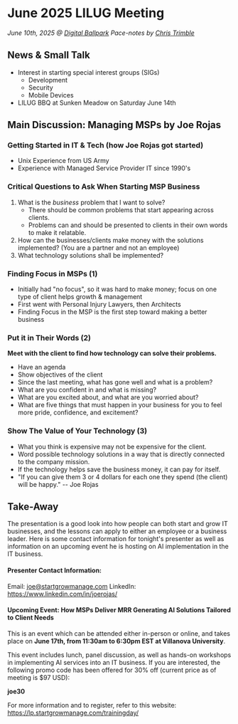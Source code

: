 # June 2025 LILUG Meeting
*June 10th, 2025 @ [Digital Ballpark](https://maps.app.goo.gl/Uef2PiZBpZLd1n3QA)*
*Pace-notes by [Chris Trimble](https://github.com/Trimble-tech)*

## News & Small Talk
- Interest in starting special interest groups (SIGs)
    - Development
    - Security
    - Mobile Devices
- LILUG BBQ at Sunken Meadow on Saturday June 14th

## Main Discussion: Managing MSPs by Joe Rojas

### Getting Started in IT & Tech (how Joe Rojas got started)
- Unix Experience from US Army
- Experience with Managed Service Provider IT since 1990's

### Critical Questions to Ask When Starting MSP Business
1. What is the *business* problem that I want to solve?
    - There should be common problems that start appearing across clients.
    - Problems can and should be presented to clients in their own words to make it relatable.
2. How can the businesses/clients make money with the solutions implemented? (You are a partner and not an employee)
3. What technology solutions shall be implemented?

### Finding Focus in MSPs (1)
- Initially had "no focus", so it was hard to make money; focus on one type of client helps growth & management
- First went with Personal Injury Lawyers, then Architects
- Finding Focus in the MSP is the first step toward making a better business

### Put it in Their Words (2)
**Meet with the client to find how technology can solve their problems.**
- Have an agenda
- Show objectives of the client
- Since the last meeting, what has gone well and what is a problem?
- What are you confident in and what is missing?
- What are you excited about, and what are you worried about?
- What are five things that must happen in your business for you to feel more pride, confidence, and excitement?

### Show The Value of Your Technology (3)
- What you think is expensive may not be expensive for the client.
- Word possible technology solutions in a way that is directly connected to the company mission.
- If the technology helps save the business money, it can pay for itself.
- "If you can give them 3 or 4 dollars for each one they spend (the client) will be happy." -- Joe Rojas

## Take-Away
The presentation is a good look into how people can both start and grow IT businesses, and the lessons can apply to either an employee or a business leader.
Here is some contact information for tonight's presenter as well as information on an upcoming event he is hosting on AI implementation in the IT business.

#### Presenter Contact Information:
Email: <joe@startgrowmanage.com>
LinkedIn: <https://www.linkedin.com/in/joerojas/>

#### Upcoming Event: How MSPs Deliver MRR Generating AI Solutions Tailored to Client Needs
This is an event which can be attended either in-person or online, and takes place on **June 17th, from 11:30am to 6:30pm EST at Villanova University**.

This event includes lunch, panel discussion, as well as hands-on workshops in implementing AI services into an IT business. If you are interested, the following promo code has been offered for 30% off (current price as of meeting is $97 USD): 

**joe30**

For more information and to register, refer to this website: <https://lp.startgrowmanage.com/trainingday/>